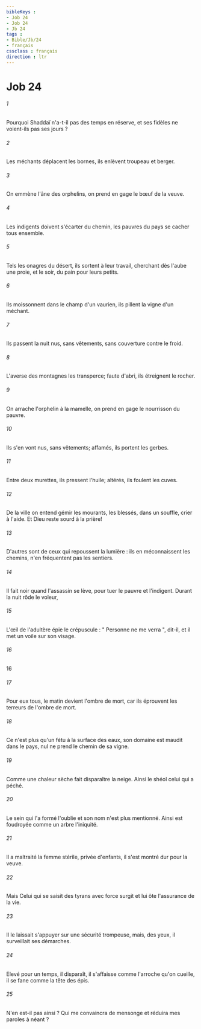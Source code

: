```yaml
---
bibleKeys : 
- Job 24
- Job 24
- Jb 24
tags : 
- Bible/Jb/24
- français
cssclass : français
direction : ltr
---
```


# Job 24

###### 1
Pourquoi Shaddaï n'a-t-il pas des temps en réserve, et ses fidèles ne voient-ils pas ses jours ? 
###### 2
Les méchants déplacent les bornes, ils enlèvent troupeau et berger. 
###### 3
On emmène l'âne des orphelins, on prend en gage le bœuf de la veuve. 
###### 4
Les indigents doivent s'écarter du chemin, les pauvres du pays se cacher tous ensemble. 
###### 5
Tels les onagres du désert, ils sortent à leur travail, cherchant dès l'aube une proie, et le soir, du pain pour leurs petits. 
###### 6
Ils moissonnent dans le champ d'un vaurien, ils pillent la vigne d'un méchant. 
###### 7
Ils passent la nuit nus, sans vêtements, sans couverture contre le froid. 
###### 8
L'averse des montagnes les transperce; faute d'abri, ils étreignent le rocher. 
###### 9
On arrache l'orphelin à la mamelle, on prend en gage le nourrisson du pauvre. 
###### 10
Ils s'en vont nus, sans vêtements; affamés, ils portent les gerbes. 
###### 11
Entre deux murettes, ils pressent l'huile; altérés, ils foulent les cuves. 
###### 12
De la ville on entend gémir les mourants, les blessés, dans un souffle, crier à l'aide. Et Dieu reste sourd à la prière! 
###### 13
D'autres sont de ceux qui repoussent la lumière : ils en méconnaissent les chemins, n'en fréquentent pas les sentiers. 
###### 14
Il fait noir quand l'assassin se lève, pour tuer le pauvre et l'indigent. Durant la nuit rôde le voleur, 
###### 15
L'œil de l'adultère épie le crépuscule : " Personne ne me verra ", dit-il, et il met un voile sur son visage. 
###### 16
16
###### 17
Pour eux tous, le matin devient l'ombre de mort, car ils éprouvent les terreurs de l'ombre de mort. 
###### 18
Ce n'est plus qu'un fétu à la surface des eaux, son domaine est maudit dans le pays, nul ne prend le chemin de sa vigne.
###### 19
Comme une chaleur sèche fait disparaître la neige. Ainsi le shéol celui qui a péché.
###### 20
Le sein qui l'a formé l'oublie et son nom n'est plus mentionné. Ainsi est foudroyée comme un arbre l'iniquité.
###### 21
Il a maltraité la femme stérile, privée d'enfants, il s'est montré dur pour la veuve.
###### 22
Mais Celui qui se saisit des tyrans avec force surgit et lui ôte l'assurance de la vie.
###### 23
Il le laissait s'appuyer sur une sécurité trompeuse, mais, des yeux, il surveillait ses démarches.
###### 24
Elevé pour un temps, il disparaît, il s'affaisse comme l'arroche qu'on cueille, il se fane comme la tête des épis.
###### 25
N'en est-il pas ainsi ? Qui me convaincra de mensonge et réduira mes paroles à néant ? 
